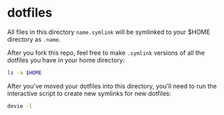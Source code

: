 # dotfiles

All files in this directory `name.symlink` will be symlinked to your $HOME directory as `.name`.  

After you fork this repo, feel free to make `.symlink` versions of all the dotfiles you have in your home directory: 

```bash
ls -a $HOME
```

After you've moved your dotfiles into this directory, you'll need to run the interactive script to create new symlinks for new dotfiles:

```bash
devie -l 
```

